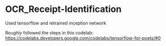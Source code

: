 # OCR_Receipt-Identification


Used tensorflow and retrained inception network

Roughly followed the steps in this codelab:
https://codelabs.developers.google.com/codelabs/tensorflow-for-poets/#0
